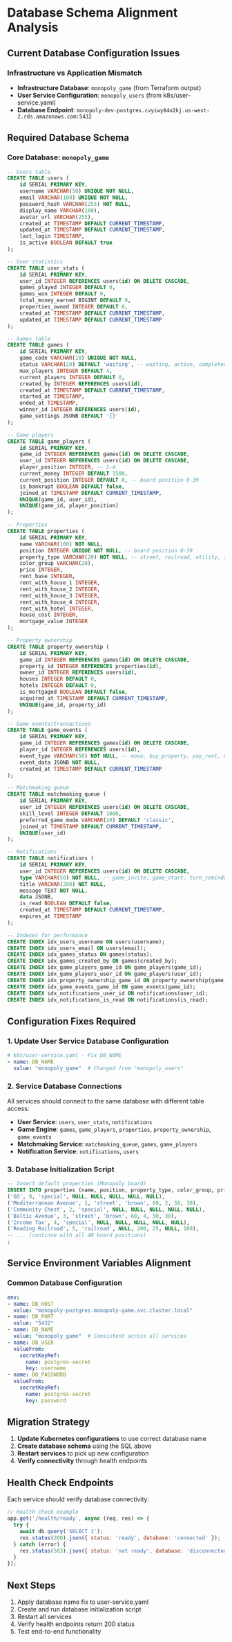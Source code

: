 # Database Schema Alignment Analysis

## Current Database Configuration Issues

### Infrastructure vs Application Mismatch
- **Infrastructure Database**: `monopoly_game` (from Terraform output)
- **User Service Configuration**: `monopoly_users` (from k8s/user-service.yaml)
- **Database Endpoint**: `monopoly-dev-postgres.cvyiwy84o2kj.us-west-2.rds.amazonaws.com:5432`

## Required Database Schema

### Core Database: `monopoly_game`

```sql
-- Users table
CREATE TABLE users (
    id SERIAL PRIMARY KEY,
    username VARCHAR(50) UNIQUE NOT NULL,
    email VARCHAR(100) UNIQUE NOT NULL,
    password_hash VARCHAR(255) NOT NULL,
    display_name VARCHAR(100),
    avatar_url VARCHAR(255),
    created_at TIMESTAMP DEFAULT CURRENT_TIMESTAMP,
    updated_at TIMESTAMP DEFAULT CURRENT_TIMESTAMP,
    last_login TIMESTAMP,
    is_active BOOLEAN DEFAULT true
);

-- User statistics
CREATE TABLE user_stats (
    id SERIAL PRIMARY KEY,
    user_id INTEGER REFERENCES users(id) ON DELETE CASCADE,
    games_played INTEGER DEFAULT 0,
    games_won INTEGER DEFAULT 0,
    total_money_earned BIGINT DEFAULT 0,
    properties_owned INTEGER DEFAULT 0,
    created_at TIMESTAMP DEFAULT CURRENT_TIMESTAMP,
    updated_at TIMESTAMP DEFAULT CURRENT_TIMESTAMP
);

-- Games table
CREATE TABLE games (
    id SERIAL PRIMARY KEY,
    game_code VARCHAR(10) UNIQUE NOT NULL,
    status VARCHAR(20) DEFAULT 'waiting', -- waiting, active, completed, cancelled
    max_players INTEGER DEFAULT 4,
    current_players INTEGER DEFAULT 0,
    created_by INTEGER REFERENCES users(id),
    created_at TIMESTAMP DEFAULT CURRENT_TIMESTAMP,
    started_at TIMESTAMP,
    ended_at TIMESTAMP,
    winner_id INTEGER REFERENCES users(id),
    game_settings JSONB DEFAULT '{}'
);

-- Game players
CREATE TABLE game_players (
    id SERIAL PRIMARY KEY,
    game_id INTEGER REFERENCES games(id) ON DELETE CASCADE,
    user_id INTEGER REFERENCES users(id) ON DELETE CASCADE,
    player_position INTEGER, -- 1-4
    current_money INTEGER DEFAULT 1500,
    current_position INTEGER DEFAULT 0, -- board position 0-39
    is_bankrupt BOOLEAN DEFAULT false,
    joined_at TIMESTAMP DEFAULT CURRENT_TIMESTAMP,
    UNIQUE(game_id, user_id),
    UNIQUE(game_id, player_position)
);

-- Properties
CREATE TABLE properties (
    id SERIAL PRIMARY KEY,
    name VARCHAR(100) NOT NULL,
    position INTEGER UNIQUE NOT NULL, -- board position 0-39
    property_type VARCHAR(20) NOT NULL, -- street, railroad, utility, special
    color_group VARCHAR(20),
    price INTEGER,
    rent_base INTEGER,
    rent_with_house_1 INTEGER,
    rent_with_house_2 INTEGER,
    rent_with_house_3 INTEGER,
    rent_with_house_4 INTEGER,
    rent_with_hotel INTEGER,
    house_cost INTEGER,
    mortgage_value INTEGER
);

-- Property ownership
CREATE TABLE property_ownership (
    id SERIAL PRIMARY KEY,
    game_id INTEGER REFERENCES games(id) ON DELETE CASCADE,
    property_id INTEGER REFERENCES properties(id),
    owner_id INTEGER REFERENCES users(id),
    houses INTEGER DEFAULT 0,
    hotels INTEGER DEFAULT 0,
    is_mortgaged BOOLEAN DEFAULT false,
    acquired_at TIMESTAMP DEFAULT CURRENT_TIMESTAMP,
    UNIQUE(game_id, property_id)
);

-- Game events/transactions
CREATE TABLE game_events (
    id SERIAL PRIMARY KEY,
    game_id INTEGER REFERENCES games(id) ON DELETE CASCADE,
    player_id INTEGER REFERENCES users(id),
    event_type VARCHAR(50) NOT NULL, -- move, buy_property, pay_rent, etc.
    event_data JSONB NOT NULL,
    created_at TIMESTAMP DEFAULT CURRENT_TIMESTAMP
);

-- Matchmaking queue
CREATE TABLE matchmaking_queue (
    id SERIAL PRIMARY KEY,
    user_id INTEGER REFERENCES users(id) ON DELETE CASCADE,
    skill_level INTEGER DEFAULT 1000,
    preferred_game_mode VARCHAR(20) DEFAULT 'classic',
    joined_at TIMESTAMP DEFAULT CURRENT_TIMESTAMP,
    UNIQUE(user_id)
);

-- Notifications
CREATE TABLE notifications (
    id SERIAL PRIMARY KEY,
    user_id INTEGER REFERENCES users(id) ON DELETE CASCADE,
    type VARCHAR(50) NOT NULL, -- game_invite, game_start, turn_reminder, etc.
    title VARCHAR(200) NOT NULL,
    message TEXT NOT NULL,
    data JSONB,
    is_read BOOLEAN DEFAULT false,
    created_at TIMESTAMP DEFAULT CURRENT_TIMESTAMP,
    expires_at TIMESTAMP
);

-- Indexes for performance
CREATE INDEX idx_users_username ON users(username);
CREATE INDEX idx_users_email ON users(email);
CREATE INDEX idx_games_status ON games(status);
CREATE INDEX idx_games_created_by ON games(created_by);
CREATE INDEX idx_game_players_game_id ON game_players(game_id);
CREATE INDEX idx_game_players_user_id ON game_players(user_id);
CREATE INDEX idx_property_ownership_game_id ON property_ownership(game_id);
CREATE INDEX idx_game_events_game_id ON game_events(game_id);
CREATE INDEX idx_notifications_user_id ON notifications(user_id);
CREATE INDEX idx_notifications_is_read ON notifications(is_read);
```

## Configuration Fixes Required

### 1. Update User Service Database Configuration

```yaml
# k8s/user-service.yaml - Fix DB_NAME
- name: DB_NAME
  value: "monopoly_game"  # Changed from "monopoly_users"
```

### 2. Service Database Connections

All services should connect to the same database with different table access:

- **User Service**: `users`, `user_stats`, `notifications`
- **Game Engine**: `games`, `game_players`, `properties`, `property_ownership`, `game_events`
- **Matchmaking Service**: `matchmaking_queue`, `games`, `game_players`
- **Notification Service**: `notifications`, `users`

### 3. Database Initialization Script

```sql
-- Insert default properties (Monopoly board)
INSERT INTO properties (name, position, property_type, color_group, price, rent_base, house_cost, mortgage_value) VALUES
('GO', 0, 'special', NULL, NULL, NULL, NULL, NULL),
('Mediterranean Avenue', 1, 'street', 'brown', 60, 2, 50, 30),
('Community Chest', 2, 'special', NULL, NULL, NULL, NULL, NULL),
('Baltic Avenue', 3, 'street', 'brown', 60, 4, 50, 30),
('Income Tax', 4, 'special', NULL, NULL, NULL, NULL, NULL),
('Reading Railroad', 5, 'railroad', NULL, 200, 25, NULL, 100),
-- ... (continue with all 40 board positions)
;
```

## Service Environment Variables Alignment

### Common Database Configuration
```yaml
env:
- name: DB_HOST
  value: "monopoly-postgres.monopoly-game.svc.cluster.local"
- name: DB_PORT
  value: "5432"
- name: DB_NAME
  value: "monopoly_game"  # Consistent across all services
- name: DB_USER
  valueFrom:
    secretKeyRef:
      name: postgres-secret
      key: username
- name: DB_PASSWORD
  valueFrom:
    secretKeyRef:
      name: postgres-secret
      key: password
```

## Migration Strategy

1. **Update Kubernetes configurations** to use correct database name
2. **Create database schema** using the SQL above
3. **Restart services** to pick up new configuration
4. **Verify connectivity** through health endpoints

## Health Check Endpoints

Each service should verify database connectivity:

```javascript
// Health check example
app.get('/health/ready', async (req, res) => {
  try {
    await db.query('SELECT 1');
    res.status(200).json({ status: 'ready', database: 'connected' });
  } catch (error) {
    res.status(503).json({ status: 'not ready', database: 'disconnected' });
  }
});
```

## Next Steps

1. Apply database name fix to user-service.yaml
2. Create and run database initialization script
3. Restart all services
4. Verify health endpoints return 200 status
5. Test end-to-end functionality

